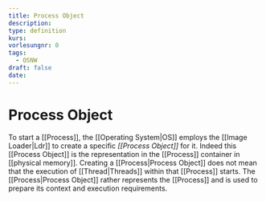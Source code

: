 ```yaml
---
title: Process Object
description: 
type: definition
kurs: 
vorlesungnr: 0
tags:
  - OSNW
draft: false
date: 
---
```


# Process Object

To start a [[Process]], the [[Operating System|OS]] employs the [[Image Loader|Ldr]] to create a specific *[[Process Object]]* for it. Indeed this [[Process Object]] is the representation in the [[Process]] container in [[physical memory]]. Creating a [[Process|Process Object]] does not mean that the execution of [[Thread|Threads]] within that [[Process]] starts. The [[Process|Process Object]] rather represents the [[Process]] and is used to prepare its context and execution requirements.